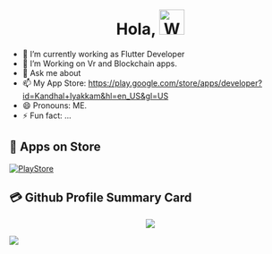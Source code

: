 <h1 align="center"> Hola, <img src="https://raw.githubusercontent.com/nixin72/nixin72/master/wave.gif" 
         alt="Waving hand animated gif"
         height="45"
         width="45" /> </h1>

- 🔭 I’m currently working as Flutter Developer
- 🤔 I’m Working on Vr and Blockchain apps.
- 💬 Ask me about 
- 📫 My App Store: https://play.google.com/store/apps/developer?id=Kandhal+Iyakkam&hl=en_US&gl=US
- 😄 Pronouns: ME.
- ⚡ Fun fact: ...

## 🛒 Apps on Store
[![PlayStore](https://img.shields.io/badge/Google_Play-414141?style=for-the-badge&logo=google-play&logoColor=white)](https://play.google.com/store/apps/developer?id=Kandhal+Iyakkam&hl=en_US&gl=US) 

## 💳 Github Profile Summary Card
<p align="center">
  <img src="https://github-profile-summary-cards.vercel.app/api/cards/profile-details?username=neelakandanz&theme=vue"/>
</p>



[![](https://visitcount.itsvg.in/api?id=neelakandanz&icon=0&color=1)](https://visitcount.itsvg.in)
